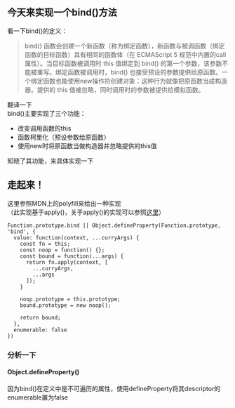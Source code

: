 ## 今天来实现一个bind()方法

看一下bind()的定义：
>bind() 函数会创建一个新函数（称为绑定函数），新函数与被调函数（绑定函数的目标函数）具有相同的函数体（在 ECMAScript 5 规范中内置的call属性）。当目标函数被调用时 this 值绑定到 bind() 的第一个参数，该参数不能被重写。绑定函数被调用时，bind() 也接受预设的参数提供给原函数。一个绑定函数也能使用new操作符创建对象：这种行为就像把原函数当成构造器。提供的 this 值被忽略，同时调用时的参数被提供给模拟函数。

翻译一下   
bind()主要实现了三个功能：
- 改变调用函数的this
- 函数柯里化（预设参数给原函数）
- 使用new时将原函数当做构造器并忽略提供的this值


知晓了其功能，来具体实现一下
## 走起来！

这里参照MDN上的polyfill来给出一种实现   
（此实现基于apply()，关于apply()的实现可以参照[这里](https://github.com/lidad/every-day-a-challenge/tree/master/apply)）

```
Function.prototype.bind || Object.defineProperty(Function.prototype, 'bind', {
  value: function(context, ...curryArgs) {
    const fn = this;
    const noop = function() {};
    const bound = function(...args) {
      return fn.apply(context, [
        ...curryArgs,
        ...args
      ]);
    }

    noop.prototype = this.prototype;
    bound.prototype = new noop();

    return bound;
  },
  enumerable: false
})
```

### 分析一下

#### Object.defineProperty()

因为bind()在定义中是不可遍历的属性，使用defineProperty将其descriptor的enumerable置为false
